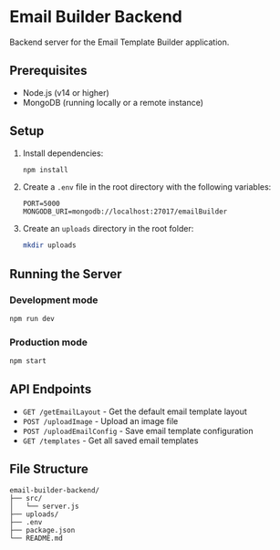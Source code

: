 # Email Builder Backend

Backend server for the Email Template Builder application.

## Prerequisites

- Node.js (v14 or higher)
- MongoDB (running locally or a remote instance)

## Setup

1. Install dependencies:

   ```bash
   npm install
   ```

2. Create a `.env` file in the root directory with the following variables:

   ```
   PORT=5000
   MONGODB_URI=mongodb://localhost:27017/emailBuilder
   ```

3. Create an `uploads` directory in the root folder:
   ```bash
   mkdir uploads
   ```

## Running the Server

### Development mode

```bash
npm run dev
```

### Production mode

```bash
npm start
```

## API Endpoints

- `GET /getEmailLayout` - Get the default email template layout
- `POST /uploadImage` - Upload an image file
- `POST /uploadEmailConfig` - Save email template configuration
- `GET /templates` - Get all saved email templates

## File Structure

```
email-builder-backend/
├── src/
│   └── server.js
├── uploads/
├── .env
├── package.json
└── README.md
```
